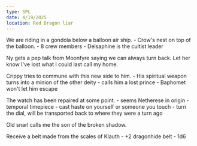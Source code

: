 ```yaml
---
type: SPL
date: 4/19/2025
location: Red Dragon liar
---
```


We are riding in a gondola below a balloon air ship.
	- Crow's nest on top of the balloon. 
	- 8 crew members
		- Delsaphine is the cultist leader

Ny gets a pep talk from Moonfyre saying we can always turn back.
Let her know I've lost what I could last call my home.

Crippy tries to commune with this new side to him. 
	- His spiritual weapon turns into a minion of the other deity
	- calls him a lost prince
	- Baphomet won't let him escape

The watch has been repaired at some point. 
	- seems Netherese in origin
	- temporal timepiece
		- cast haste on yourself or someone you touch
		- turn the dial, will be transported back to where they were a turn ago

Old snarl calls me the son of the broken shadow.

Receive a belt made from the scales of Klauth
	- +2 dragonhide belt
	- 1d6 


